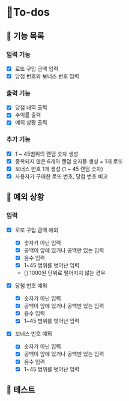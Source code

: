 # 🧐To-dos

## 📄 기능 목록

### 입력 기능

- [x] 로또 구입 금액 입력
- [x] 당첨 번호와 보너스 번호 입력

### 출력 기능

- [x] 당첨 내역 출력
- [x] 수익률 출력
- [x] 예외 상황 출력

### 추가 기능

- [x] 1 ~ 45범위의 랜덤 숫자 생성
- [x] 중복되지 않은 6개의 랜덤 숫자들 생성 = 1개 로또
- [x] 보너스 번호 1개 생성 (1 ~ 45 랜덤 숫자)
- [x] 사용자가 구매한 로또 번호, 당첨 번호 비교

## 🎯 예외 상황

### 입력

- [x] 로또 구입 금액 예외

  - [x] 숫자가 아닌 입력
  - [x] 공백이 앞에 있거나 공백만 있는 입력
  - [x] 음수 입력
  - [x] 1~45 범위를 벗어난 입력
  - [] 1000원 단위로 떨어지지 않는 경우

- [x] 당첨 번호 예외

  - [x] 숫자가 아닌 입력
  - [x] 공백이 앞에 있거나 공백만 있는 입력
  - [x] 음수 입력
  - [x] 1~45 범위를 벗어난 입력

- [x] 보너스 번호 예외
  - [x] 숫자가 아닌 입력
  - [x] 공백이 앞에 있거나 공백만 있는 입력
  - [x] 음수 입력
  - [x] 1~45 범위를 벗어난 입력

## 📝 테스트
